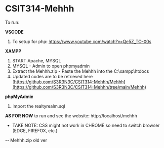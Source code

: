 # CSIT314-Mehhh

To run:

**VSCODE**
1. To setup for php: https://www.youtube.com/watch?v=Qe5Z_TO-X0s

**XAMPP**
1. START Apache, MYSQL
2. MYSQL - Admin to open phpmyadmin
3. Extract the Mehhh.zip - Paste the Mehhh into the C:\xampp\htdocs
4. Updated codes are to be retrieved here [https://github.com/S3R3N3C/CSIT314-Mehhh/Mehhh](https://github.com/S3R3N3C/CSIT314-Mehhh/tree/main/Mehhh)

**phpMyAdmin** 
1. Import the realtyrealm.sql


**AS FOR NOW**
to run and see the website: http://localhost/mehhh
* TAKE NOTE: CSS might not work in CHROME so need to switch browser (EDGE, FIREFOX, etc.)

-- Mehhh.zip old ver
